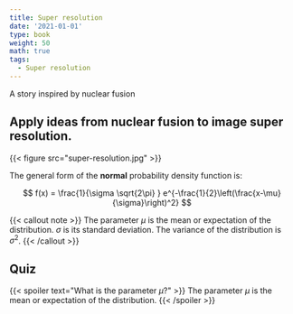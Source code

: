 ```yaml
---
title: Super resolution
date: '2021-01-01'
type: book
weight: 50
math: true
tags:
  - Super resolution
---
```


A story inspired by nuclear fusion

<!--more-->

## Apply ideas from nuclear fusion to image super resolution.

{{< figure src="super-resolution.jpg" >}}

The general form of the **normal** probability density function is:

$$
f(x) = \frac{1}{\sigma \sqrt{2\pi} } e^{-\frac{1}{2}\left(\frac{x-\mu}{\sigma}\right)^2}
$$

{{< callout note >}}
The parameter $\mu$ is the mean or expectation of the distribution.
$\sigma$ is its standard deviation.
The variance of the distribution is $\sigma^{2}$.
{{< /callout >}}

## Quiz

{{< spoiler text="What is the parameter $\mu$?" >}}
The parameter $\mu$ is the mean or expectation of the distribution.
{{< /spoiler >}}
